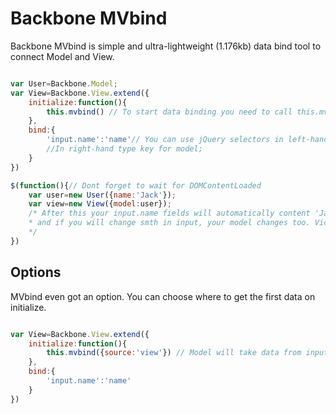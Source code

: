 Backbone MVbind
======

Backbone MVbind is simple and ultra-lightweight (1.176kb) data bind tool to connect Model and View.

```javascript

var User=Backbone.Model;
var View=Backbone.View.extend({
	initialize:function(){
		this.mvbind() // To start data binding you need to call this.mvbind();
	},
	bind:{
		'input.name':'name'// You can use jQuery selectors in left-hand side. 
		//In right-hand type key for model;
	}
})

$(function(){// Dont forget to wait for DOMContentLoaded
	var user=new User({name:'Jack'});
	var view=new View({model:user});
	/* After this your input.name fields will automatically content 'Jack'. 
 	* and if you will change smth in input, your model changes too. Vice versa.
	*/
}) 

```

Options
------
MVbind even got an option. You can choose where to get the first data on initialize.

```javascript

var View=Backbone.View.extend({
	initialize:function(){
		this.mvbind({source:'view'}) // Model will take data from input;
	},
	bind:{
		'input.name':'name'
	}
})

```
